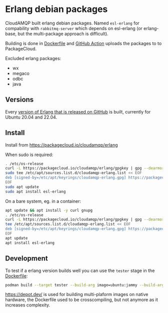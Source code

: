 # Erlang debian packages

CloudAMQP built erlang debian packages. Named `esl-erlang` for compability with `rabbitmq-server` which depends on esl-erlang (or erlang-base, but the multi-package approach is difficult).

Building is done in [Dockerfile](./Dockerfile) and [GitHub Action](.github/workflows/build-all-and-upload.yml) uploads the packages to to PackageCloud.

Excluded erlang packages:

* wx
* megaco
* odbc
* java

## Versions

Every [version of Erlang that is released on GitHub](https://github.com/erlang/otp/releases) is built, currently for Ubuntu 20.04 and 22.04.

## Install

Install from https://packagecloud.io/cloudamqp/erlang

When sudo is required:

```sh
. /etc/os-release
curl -L https://packagecloud.io/cloudamqp/erlang/gpgkey | gpg --dearmor | sudo tee /etc/apt/keyrings/cloudamqp-erlang.gpg
sudo tee /etc/apt/sources.list.d/cloudamqp-erlang.list << EOF
deb [signed-by=/etc/apt/keyrings/cloudamqp-erlang.gpg] https://packagecloud.io/cloudamqp/erlang/$ID $VERSION_CODENAME main
EOF
sudo apt update
sudo apt install esl-erlang
```

On a bare system, eg. in a container:

```sh
apt update && apt install -y curl gnupg
. /etc/os-release
curl -L https://packagecloud.io/cloudamqp/erlang/gpgkey | gpg --dearmor > /etc/apt/keyrings/cloudamqp-erlang.gpg
tee /etc/apt/sources.list.d/cloudamqp-erlang.list << EOF
deb [signed-by=/etc/apt/keyrings/cloudamqp-erlang.gpg] https://packagecloud.io/cloudamqp/erlang/$ID $VERSION_CODENAME main
EOF
apt update
apt install esl-erlang
```

## Development

To test if a erlang version builds well you can use the `tester` stage in the [Dockerfile](./Dockerfile):

```sh
podman build --target tester --build-arg image=ubuntu:jammy --build-arg erlang_version=26.0 --build-arg rabbitmq_version=3.13.0 .
```

https://depot.dev/ is used for building multi-plaform images on native hardware, the Dockerfile used to be crosscompiling, but not anymore as it increases complexity.
